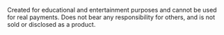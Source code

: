 Created for educational and entertainment purposes and cannot be used for real payments. Does not bear any responsibility for others, and is not sold or disclosed as a product.
